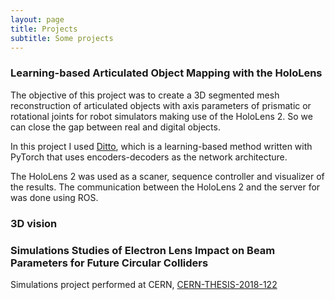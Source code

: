 ```yaml
---
layout: page
title: Projects
subtitle: Some projects
---
```



### Learning-based Articulated Object Mapping with the HoloLens
The objective of this project was to create a 3D segmented mesh reconstruction of articulated objects with axis parameters of prismatic or rotational joints for robot simulators making use of the HoloLens 2. So we can close the gap between real and digital objects. 

In this project I used [Ditto](https://github.com/UT-Austin-RPL/Ditto), which is a learning-based method written with PyTorch that uses encoders-decoders as the network architecture.

The HoloLens 2 was used as a scaner, sequence controller and visualizer of the results. The communication between the HoloLens 2 and the server for was done using ROS.



### 3D vision


### Simulations Studies of Electron Lens Impact on Beam Parameters for Future Circular Colliders

Simulations project performed at CERN, [CERN-THESIS-2018-122](https://cds.cern.ch/record/2635161?ln=es)
